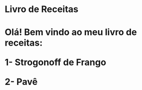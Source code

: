 <h1>Livro de Receitas<h1>

Olá! Bem vindo ao meu livro de receitas:

1- Strogonoff de Frango

2- Pavê
